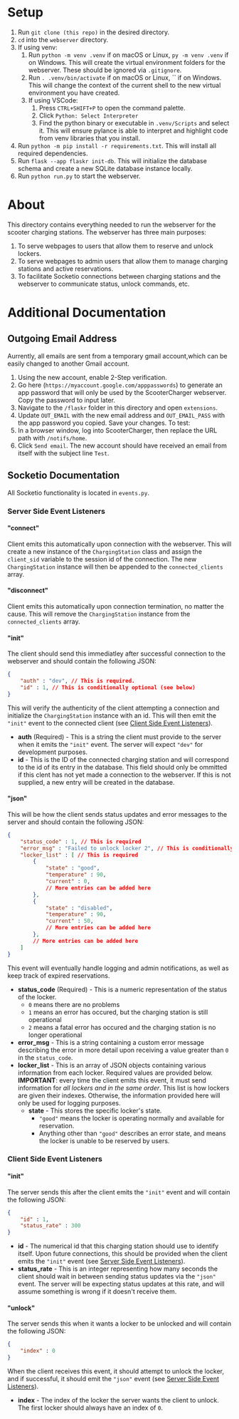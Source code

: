 # Setup

1. Run `git clone (this repo)` in the desired directory.
2. `cd` into the `webserver` directory.
3. If using venv:
    1. Run `python -m venv .venv` if on macOS or Linux, `py -m venv .venv` if on Windows. This will create the virtual environment folders for the webserver. These should be ignored via `.gitignore`.
    2. Run `. .venv/bin/activate` if on macOS or Linux, `` if on Windows. This will change the context of the current shell to the new virtual environment you have created.
    3. If using VSCode: 
        1. Press `CTRL+SHIFT+P` to open the command palette.
        2. Click `Python: Select Interpreter`
        3. Find the python binary or executable in `.venv/Scripts` and select it. This will ensure pylance is able to interpret and highlight code from venv libraries that you install.
4. Run `python -m pip install -r requirements.txt`. This will install all required dependencies.
5. Run `flask --app flaskr init-db`. This will initialize the database schema and create a new SQLite database instance locally.
6. Run `python run.py` to start the webserver.

# About

This directory contains everything needed to run the webserver for the scooter charging stations. The webserver has three main purposes:
1. To serve webpages to users that allow them to reserve and unlock lockers.
2. To serve webpages to admin users that allow them to manage charging stations and active reservations.
3. To facilitate Socketio connections between charging stations and the webserver to communicate status, unlock commands, etc.

# Additional Documentation

## Outgoing Email Address

Aurrently, all emails are sent from a temporary gmail account,which can be easily changed to another Gmail account.
1. Using the new account, enable 2-Step verification.
2. Go here (`https://myaccount.google.com/apppasswords`) to generate an app password that will only be used by the ScooterCharger webserver. Copy the password to input later.
3. Navigate to the `/flaskr` folder in this directory and open `extensions`.
4. Update `OUT_EMAIL` with the new email address and `OUT_EMAIL_PASS` with the app password you copied. Save your changes.
To test:
1. In a browser window, log into ScooterCharger, then replace the URL path with `/notifs/home`. 
2. Click `Send email`. The new account should have received an email from itself with the subject line `Test`.

## Socketio Documentation

All Socketio functionality is located in `events.py`.

### Server Side Event Listeners

#### "connect"
Client emits this automatically upon connection with the webserver. This will create a new instance of the `ChargingStation` class and assign the `client_sid` variable to the session id of the connection. The new `ChargingStation` instance will then be appended to the `connected_clients` array.

#### "disconnect"
Client emits this automatically upon connection termination, no matter the cause. This will remove the `ChargingStation` instance from the `connected_clients` array.

#### "init"
The client should send this immediatley after successful connection to the webserver and should contain the following JSON:
```json
{
    "auth" : "dev", // This is required.
    "id" : 1, // This is conditionally optional (see below)
}
```
This will verify the authenticity of the client attempting a connection and initialize the `ChargingStation` instance with an id. This will then emit the `"init"` event to the connected client (see [Client Side Event Listeners](#client-side-event-listeners)). 

- **auth** (Required) -  This is a string the client must provide to the server when it emits the `"init"` event. The server will expect `"dev"` for development purposes.
- **id** - This is the ID of the connected charging station and will correspond to the id of its entry in the database. This field should only be ommitted if this clent has not yet made a connection to the webserver. If this is not supplied, a new entry will be created in the database.

#### "json"
This will be how the client sends status updates and error messages to the server and should contain the following JSON:
```json
{
    "status_code" : 1, // This is required
    "error_msg" : "Failed to unlock locker 2", // This is conditionally optional (see below)
    "locker_list" : [ // This is required
        {
            "state" : "good",
            "temperature" : 90,
            "current" : 0,
            // More entries can be added here
        },
        {
            "state" : "disabled",
            "temperature" : 90,
            "current" : 50,
            // More entries can be added here
        },
        // More entries can be added here
    ]
}
```
This event will eventually handle logging and admin notifications, as well as keep track of expired reservations.

- **status_code** (Required) - This is a numeric representation of the status of the locker. 
    - `0` means there are no problems
    - `1` means an error has occured, but the charging station is still operational
    - `2` means a fatal error has occured and the charging station is no longer operational
- **error_msg** - This is a string containing a custom error message describing the error in more detail upon receiving a value greater than `0` in the `status_code`.
- **locker_list** - This is an array of JSON objects containing various information from each locker. Required values are provided below. **IMPORTANT**: every time the client emits this event, it must send information for *all lockers and in the same order*. This list is how lockers are given their indexes. Otherwise, the information provided here will only be used for logging purposes.
    - **state** - This stores the specific locker's state.
        - `"good"` means the locker is operating normally and available for reservation.
        - Anything other than `"good"` describes an error state, and means the locker is unable to be reserved by users.

### Client Side Event Listeners

#### "init"
The server sends this after the client emits the `"init"` event and will contain the following JSON:
```json
{
    "id" : 1,
    "status_rate" : 300
}
```

- **id** - The numerical id that this charging station should use to identify itself. Upon future connections, this should be provided when the client emits the `"init"` event (see [Server Side Event Listeners](#server-side-event-listeners)).
- **status_rate** - This is an integer representing how many seconds the client should wait in between sending status updates via the `"json"` event. The server will be expecting status updates at this rate, and will assume something is wrong if it doesn't receive them.

#### "unlock"
The server sends this when it wants a locker to be unlocked and will contain the following JSON:
```json
{
    "index" : 0
}
```
When the client receives this event, it should attempt to unlock the locker, and if successful, it should emit the `"json"` event (see [Server Side Event Listeners](#server-side-event-listeners)).

- **index** - The index of the locker the server wants the client to unlock. The first locker should always have an index of `0`.

